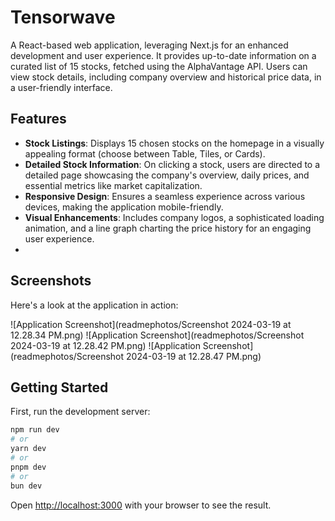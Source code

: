 # Tensorwave

A React-based web application, leveraging Next.js for an enhanced development and user experience. It provides up-to-date information on a curated list of 15 stocks, fetched using the AlphaVantage API. Users can view stock details, including company overview and historical price data, in a user-friendly interface.

## Features

- **Stock Listings**: Displays 15 chosen stocks on the homepage in a visually appealing format (choose between Table, Tiles, or Cards).
- **Detailed Stock Information**: On clicking a stock, users are directed to a detailed page showcasing the company's overview, daily prices, and essential metrics like market capitalization.
- **Responsive Design**: Ensures a seamless experience across various devices, making the application mobile-friendly.
- **Visual Enhancements**: Includes company logos, a sophisticated loading animation, and a line graph charting the price history for an engaging user experience.
- 
## Screenshots

Here's a look at the application in action:

![Application Screenshot](readmephotos/Screenshot 2024-03-19 at 12.28.34 PM.png)
![Application Screenshot](readmephotos/Screenshot 2024-03-19 at 12.28.42 PM.png)
![Application Screenshot](readmephotos/Screenshot 2024-03-19 at 12.28.47 PM.png)


## Getting Started

First, run the development server:

```bash
npm run dev
# or
yarn dev
# or
pnpm dev
# or
bun dev
```

Open [http://localhost:3000](http://localhost:3000) with your browser to see the result.
